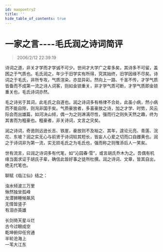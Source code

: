 ```yaml
---
id: maopoetry2
title: ''
hide_table_of_contents: true
---
```


# 一家之言----毛氏润之诗词简评

> 2006/2/12 22:39:19

诗词之道，非关才学而才学诚不可少。世间才大学广之辈多矣，其诗多不可留，盖困之于气质也。毛氏润之，年少于旧学实有所得，究其始终，旧学因缘不尽矣。诗词之于毛氏，非所专攻，气质渲染，亦显异彩。然向上一路、千圣不传，才学气质皆备而不成第一流之诗人词客，则如金锁重关，非才学气质可断，才学气质即金锁重关也，毛氏诗词亦然。

 

毛之诗劣于其词，此毛氏之自道也。润之诗词多有格律不合处，此虽小病，然小病而不能自除，则洵非国手矣。气质豪放者，多喜豪放之诗，加之才学、时势，风云际会而出雄篇，如河决山倾，偶一为之则淋漓尽性，强而行之则失天然之趣，终为其害而为粗豪也。粗豪者，非关诗词，文言之灾矣。



润之诗词，奇诡则远逊长吉、铁崖，豪放则不及裕之、其年，遑论元亮、青莲、浣花、东坡？润之实无心与前贤于诗词较其短长，皆妄人心爱之切而口自雌黄也。润之于诗词非为第一流，实无损毛氏之为毛氏也，强而称之则惟添后人一笑矣。



世有流言，曰润之诗词多有代笔，如“沁园春·雪”，或言胡氏乔木为之。吾偶有机缘当面求证于胡氏子辈，确信此皆好事之徒所杜撰。润之诗词、文章，皆其自出，绝无代笔也。



聊赋《临江仙》结之：



浊水倾波三万里<br/>
愀然独坐孤峰<br/>
龙潜狮睡候飙风<br/>
无情皆竖子<br/>
有泪亦英雄



长剑倚天星斗烂<br/>
古今过眼成空<br/>
乾坤俯仰任穷通<br/>
半轮沧海上<br/>
一苇大江东